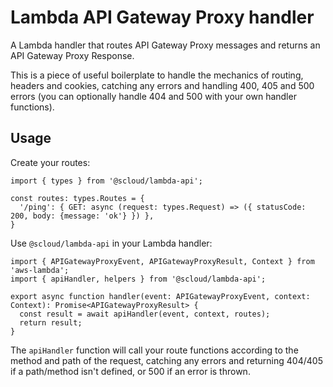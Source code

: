 # Lambda API Gateway Proxy handler

A Lambda handler that routes API Gateway Proxy messages and returns an API Gateway Proxy Response.

This is a piece of useful boilerplate to handle the mechanics of routing, headers and cookies, catching any errors and handling 400, 405 and 500 errors (you can optionally handle 404 and 500 with your own handler functions).

## Usage

Create your routes:

```
import { types } from '@scloud/lambda-api';

const routes: types.Routes = {
  '/ping': { GET: async (request: types.Request) => ({ statusCode: 200, body: {message: 'ok'} }) },
}
```

Use `@scloud/lambda-api` in your Lambda handler:

```
import { APIGatewayProxyEvent, APIGatewayProxyResult, Context } from 'aws-lambda';
import { apiHandler, helpers } from '@scloud/lambda-api';

export async function handler(event: APIGatewayProxyEvent, context: Context): Promise<APIGatewayProxyResult> {
  const result = await apiHandler(event, context, routes);
  return result;
}
```

The `apiHandler` function will call your route functions according to the method and path of the request, catching any errors and returning 404/405 if a path/method isn't defined, or 500 if an error is thrown.

